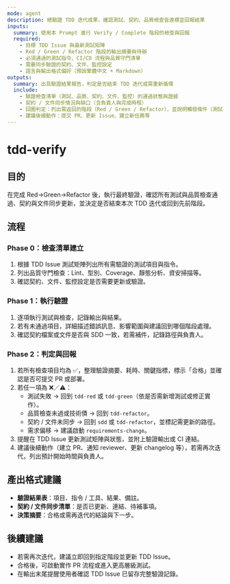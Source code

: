 ```yaml
---
mode: agent
description: 總驗證 TDD 迭代成果，確認測試、契約、品質檢查皆達標並回報結果
inputs:
  summary: 使用本 Prompt 進行 Verify / Complete 階段的檢查與回報
  required:
    - 目標 TDD Issue 與最新測試矩陣
    - Red / Green / Refactor 階段的輸出摘要與待辦
    - 必須通過的測試指令、CI/CD 流程與品質守門清單
    - 需要同步驗證的契約、文件、監控設定
    - 語言與輸出格式偏好（預設繁體中文 + Markdown）
outputs:
  summary: 出具驗證結果報告，判定是否結束 TDD 迭代或需重新循環
  include:
    - 驗證檢查清單（測試、品質、契約、文件、監控）的通過狀態與證據
    - 契約 / 文件同步情況與缺口（含負責人與完成時程）
    - 回圈判定：列出需返回的階段（Red / Green / Refactor），並說明觸發條件（測試失敗類型、品質缺口、契約偏差）
    - 建議後續動作：提交 PR、更新 Issue、建立新任務等
---
```


# tdd-verify

## 目的

在完成 Red→Green→Refactor 後，執行最終驗證，確認所有測試與品質檢查通過、契約與文件同步更新，並決定是否結束本次 TDD 迭代或回到先前階段。

## 流程

### Phase 0：檢查清單建立
1. 根據 TDD Issue 測試矩陣列出所有需驗證的測試項目與指令。
2. 列出品質守門檢查：Lint、型別、Coverage、靜態分析、資安掃描等。
3. 確認契約、文件、監控設定是否需要更新或驗證。

### Phase 1：執行驗證
1. 逐項執行測試與檢查，記錄輸出與結果。
2. 若有未通過項目，詳細描述錯誤訊息、影響範圍與建議回到哪個階段處理。
3. 確認契約檔案或文件是否與 SDD 一致，若需補件，記錄路徑與負責人。

### Phase 2：判定與回報
1. 若所有檢查項目均為 ✅，整理驗證摘要、耗時、關鍵指標，標示「合格」並確認是否可提交 PR 或部署。
2. 若任一項為 ❌／⚠️：
   - 測試失敗 → 回到 `tdd-red` 或 `tdd-green`（依是否需新增測試或修正實作）。
   - 品質檢查未過或技術債 → 回到 `tdd-refactor`。
   - 契約 / 文件未同步 → 回到 `sdd` 或 `tdd-refactor`，並標記需更新的路徑。
   - 需求偏移 → 建議啟動 `requirements-change`。
3. 提醒在 TDD Issue 更新測試矩陣與狀態，並附上驗證輸出或 CI 連結。
4. 建議後續動作（建立 PR、通知 reviewer、更新 changelog 等），若需再次迭代，列出預計開始時間與負責人。

## 產出格式建議

- **驗證結果表**：項目、指令 / 工具、結果、備註。
- **契約 / 文件同步清單**：是否已更新、連結、待補事項。
- **決策摘要**：合格或需再迭代的結論與下一步。

## 後續建議

- 若需再次迭代，建議立即回到指定階段並更新 TDD Issue。
- 合格後，可啟動實作 PR 流程或進入更高層級測試。
- 在輸出末尾提醒使用者確認 TDD Issue 已留存完整驗證記錄。
